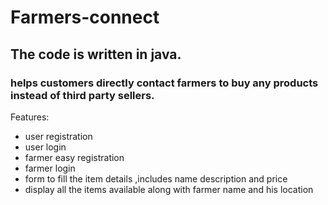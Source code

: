 # Farmers-connect
## The code is written in java.
### helps customers directly contact farmers to buy any products instead of third party sellers.
Features:
- user registration
- user login
- farmer easy registration
- farmer login
- form to fill the item details ,includes name description and price
- display all the items available along with farmer name and his location
